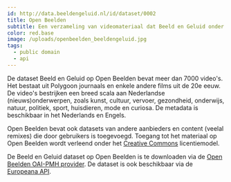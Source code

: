 ```yaml
---
id: http://data.beeldengeluid.nl/id/dataset/0002
title: Open Beelden
subtitle: Een verzameling van videomateriaal dat Beeld en Geluid onder een Creative Commons licentie vrijgeeft, of reeds in het Publiek Domein valt. De beeldengeluid dataset op Open Beelden bevat meer dan 7000 videos.
color: red.base
image: /uploads/openbeelden_beeldengeluid.jpg
tags:
  - public domain
  - api
---
```


De dataset Beeld en Geluid op Open Beelden bevat meer dan 7000 video's. Het bestaat uit Polygoon journaals en enkele andere films uit de 20e eeuw. De video's bestrijken een breed scala aan Nederlandse (nieuws)onderwerpen, zoals kunst, cultuur, vervoer, gezondheid, onderwijs, natuur, politiek, sport, huisdieren, mode en curiosa. De metadata is beschikbaar in het Nederlands en Engels.

Open Beelden bevat ook datasets van andere aanbieders en content (veelal remixes) die door gebruikers is toegevoegd. Toegang tot het materiaal op Open Beelden wordt verleend onder het [Creative Commons](http://www.creativecommons.org/ 'Creative Commons') licentiemodel.

De Beeld en Geluid dataset op Open Beelden is te downloaden via de [Open Beelden OAI-PMH provider](http://www.openimages.eu/api). De dataset is ook beschikbaar via de [Europeana API](http://labs.europeana.eu/data/newsreels-from-sound-and-vision-on-the-netherlands-in-the-20th-century/).
